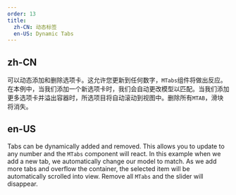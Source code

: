 ```yaml
---
order: 13
title:
  zh-CN: 动态标签
  en-US: Dynamic Tabs
---
```


## zh-CN

可以动态添加和删除选项卡。这允许您更新到任何数字，`MTabs`组件将做出反应。在本例中，当我们添加一个新选项卡时，我们会自动更改模型以匹配。当我们添加更多选项卡并溢出容器时，所选项目将自动滚动到视图中。删除所有`MTAB`，滑块将消失。

## en-US

Tabs can be dynamically added and removed. This allows you to update to any number and the `MTabs` component will react. In this example when we add a new tab, we automatically change our model to match. As we add more tabs and overflow the container, the selected item will be automatically scrolled into view. Remove all `MTabs` and the slider will disappear.
